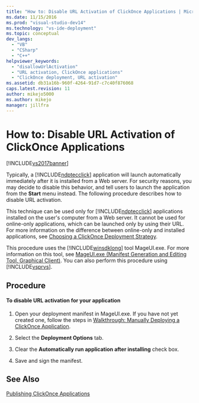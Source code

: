 ```yaml
---
title: "How to: Disable URL Activation of ClickOnce Applications | Microsoft Docs"
ms.date: 11/15/2016
ms.prod: "visual-studio-dev14"
ms.technology: "vs-ide-deployment"
ms.topic: conceptual
dev_langs: 
  - "VB"
  - "CSharp"
  - "C++"
helpviewer_keywords: 
  - "disallowUrlActivation"
  - "URL activation, ClickOnce applications"
  - "ClickOnce deployment, URL activation"
ms.assetid: db31a16b-960f-4264-91d7-c7c40f876068
caps.latest.revision: 11
author: mikejo5000
ms.author: mikejo
manager: jillfra
---
```

# How to: Disable URL Activation of ClickOnce Applications
[!INCLUDE[vs2017banner](../includes/vs2017banner.md)]

Typically, a [!INCLUDE[ndptecclick](../includes/ndptecclick-md.md)] application will launch automatically immediately after it is installed from a Web server. For security reasons, you may decide to disable this behavior, and tell users to launch the application from the **Start** menu instead. The following procedure describes how to disable URL activation.  
  
 This technique can be used only for [!INCLUDE[ndptecclick](../includes/ndptecclick-md.md)] applications installed on the user's computer from a Web server. It cannot be used for online-only applications, which can be launched only by using their URL. For more information on the difference between online-only and installed applications, see [Choosing a ClickOnce Deployment Strategy](../deployment/choosing-a-clickonce-deployment-strategy.md).  
  
 This procedure uses the [!INCLUDE[winsdklong](../includes/winsdklong-md.md)] tool MageUI.exe. For more information on this tool, see [MageUI.exe (Manifest Generation and Editing Tool, Graphical Client)](http://msdn.microsoft.com/library/f9e130a6-8117-49c4-839c-c988f641dc14). You can also perform this procedure using [!INCLUDE[vsprvs](../includes/vsprvs-md.md)].  
  
## Procedure  
  
#### To disable URL activation for your application  
  
1. Open your deployment manifest in MageUI.exe. If you have not yet created one, follow the steps in [Walkthrough: Manually Deploying a ClickOnce Application](../deployment/walkthrough-manually-deploying-a-clickonce-application.md).  
  
2. Select the **Deployment Options** tab.  
  
3. Clear the **Automatically run application after installing** check box.  
  
4. Save and sign the manifest.  
  
## See Also  
 [Publishing ClickOnce Applications](../deployment/publishing-clickonce-applications.md)
